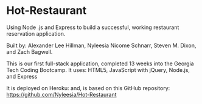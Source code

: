 # Hot-Restaurant
Using Node .js and Express to build a successful, working restaurant reservation application.

Built by:
  Alexander Lee Hillman, 
  Nyleesia Nicome Schnarr, 
  Steven M. Dixon, and
  Zach Bagwell.
 
This is our first full-stack application, completed 13 weeks into the Georgia Tech Coding Bootcamp.
It uses: 
  HTML5,
  JavaScript with jQuery,
  Node.js, and
  Express
  
It is deployed on Heroku: and,
is based on this GitHub repository: https://github.com/Nyleesia/Hot-Restaurant
